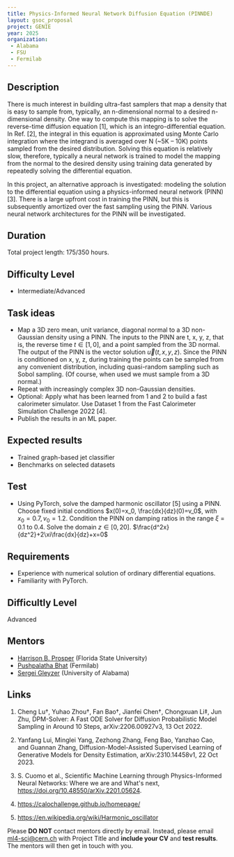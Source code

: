 ```yaml
---
title: Physics-Informed Neural Network Diffusion Equation (PINNDE) 
layout: gsoc_proposal
project: GENIE
year: 2025
organization:
 - Alabama
 - FSU
 - Fermilab
---
```


## Description
There is much interest in building ultra-fast samplers that map a density that is easy to sample from, typically, an n-dimensional normal to a desired n-dimensional density. One way to compute this mapping is to solve the reverse-time diffusion equation [1], which is an integro-differential equation. In Ref. [2], the integral in this equation is approximated using Monte Carlo integration where the integrand is averaged over N (~5K – 10K) points sampled from the desired distribution. Solving this equation is relatively slow, therefore, typically a neural network is trained to model the mapping from the normal to the desired density using training data generated by repeatedly solving the differential equation.  

In this project, an alternative approach is investigated: modeling the solution to the differential equation using a physics-informed neural network (PINN) [3]. There is a large upfront cost in training the PINN, but this is subsequently amortized over the fast sampling using the PINN. Various neural network architectures for the PINN will be investigated.  


## Duration

Total project length: 175/350 hours.

## Difficulty Level
  * Intermediate/Advanced

## Task ideas
  * Map a 3D zero mean, unit variance, diagonal normal to a 3D non-Gaussian density using a PINN. The inputs to the PINN are t, x, y, z, that is, the reverse time $t \in [1,0]$, and a point sampled from the 3D normal. The output of the PINN is the vector solution $\vec{u}(t,x,y,z)$. Since the PINN is conditioned on x, y, z, during training the points can be sampled from any convenient distribution, including quasi-random sampling such as Sobol sampling. (Of course, when used we must sample from a 3D normal.) 
  * Repeat with increasingly complex 3D non-Gaussian densities.
  * Optional: Apply what has been learned from 1 and 2 to build a fast calorimeter simulator. Use Dataset 1 from the Fast Calorimeter Simulation Challenge 2022 [4]. 
  * Publish the results in an ML paper. 
 
## Expected results
  * Trained graph-based jet classifier
  * Benchmarks on selected datasets

## Test
  * Using PyTorch, solve the damped harmonic oscillator [5] using a PINN. Choose fixed initial conditions $x(0)=x_0, \frac{dx}{dz}(0)=v_0$, with $x_0=0.7, v_0=1.2$. Condition the PINN on damping ratios in the range $\xi$ = 0.1 to 0.4. Solve the domain $z \in [0,20]$. $\frac{d^2x}{dz^2}+2\xi\frac{dx}{dz}+x=0$

<!-- ## Test 
Please use [this link](https://docs.google.com/document/d/142YpKV7fJ49zaBZkSBekbBzw43KD71No2K_Jd-n5Neo/edit?usp=sharing) to access the test for this project. -->
  
## Requirements 
  * Experience with numerical solution of ordinary differential equations. 
  * Familiarity with PyTorch.  

## Difficultly Level
Advanced

## Mentors
  * [Harrison B. Prosper](mailto:ml4-sci@cern.ch) (Florida State University)
  * [Pushpalatha Bhat](mailto:ml4-sci@cern.ch) (Fermilab)
  * [Sergei Gleyzer](mailto:ml4-sci@cern.ch) (University of Alabama)
 

## Links
1. Cheng Lu†, Yuhao Zhou†, Fan Bao†, Jianfei Chen†, Chongxuan Li‡, Jun Zhu, DPM-Solver: A Fast ODE Solver for Diffusion Probabilistic Model Sampling in Around 10 Steps, arXiv:2206.00927v3, 13 Oct 2022. 

2. Yanfang Lui, Minglei Yang, Zezhong Zhang, Feng Bao, Yanzhao Cao, and Guannan Zhang, Diffusion-Model-Assisted Supervised Learning of Generative Models for Density Estimation, arXiv:2310.14458v1, 22 Oct 2023. 

3. S. Cuomo et al., Scientific Machine Learning through Physics-Informed Neural Networks: Where we are and What's next, https://doi.org/10.48550/arXiv.2201.05624. 

4. https://calochallenge.github.io/homepage/ 

5. https://en.wikipedia.org/wiki/Harmonic_oscillator 

 

Please **DO NOT** contact mentors directly by email. Instead, please email [ml4-sci@cern.ch](mailto:ml4-sci@cern.ch) with Project Title and **include your CV** and **test results**. The mentors will then get in touch with you.

